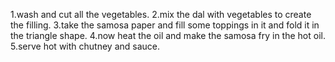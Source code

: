 1.wash and cut all the vegetables.
2.mix the dal with vegetables to create the filling.
3.take the samosa paper and fill some toppings in it and fold it in the triangle shape.
4.now heat the oil and make the samosa fry in the hot oil.
5.serve hot with chutney and sauce.